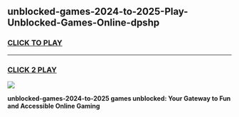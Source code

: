 
## unblocked-games-2024-to-2025-Play-Unblocked-Games-Online-dpshp
<h3>
<a href="https://premium76.site?title=unblocked-games-2024-to-2025&ref=24A">CLICK TO PLAY</a></h3>
<hr>

<h3>
<a href="https://premium76.site?title=unblocked-games-2024-to-2025&ref=24A">CLICK 2 PLAY</a>
  
</h3>

<a href="https://premium76.site?title=unblocked-games-2024-to-2025&ref=24A"><img src="https://clearcache.store/games.png"></a>


**unblocked-games-2024-to-2025 games unblocked: Your Gateway to Fun and Accessible Online Gaming**
